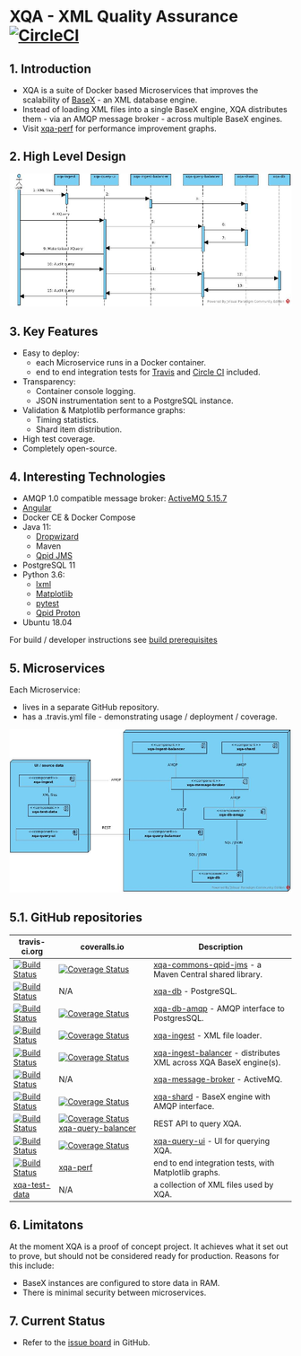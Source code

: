 # XQA - XML Quality Assurance [![CircleCI](https://circleci.com/gh/jameshnsears/xqa-documentation.svg?style=svg)](https://circleci.com/gh/jameshnsears/xqa-documentation)
## 1. Introduction
* XQA is a suite of Docker based Microservices that improves the scalability of [BaseX](http://basex.org/) - an XML database engine.
* Instead of loading XML files into a single BaseX engine, XQA distributes them - via an AMQP message broker - across multiple BaseX engines.
* Visit [xqa-perf](https://github.com/jameshnsears/xqa-perf) for performance improvement graphs.

## 2. High Level Design
![High Level Design](uml/xqa-documentation/high-level-design.jpg)

## 3. Key Features
* Easy to deploy:
    * each Microservice runs in a Docker container.
    * end to end integration tests for [Travis](https://github.com/jameshnsears/xqa-perf/blob/master/.travis.yml) and [Circle CI](https://github.com/jameshnsears/xqa-documentation/blob/master/.circleci/config.yml) included.
* Transparency:
    * Container console logging.
    * JSON instrumentation sent to a PostgreSQL instance.
* Validation & Matplotlib performance graphs:
    * Timing statistics.
    * Shard item distribution.
* High test coverage.
* Completely open-source.

## 4. Interesting Technologies
* AMQP 1.0 compatible message broker: [ActiveMQ 5.15.7](http://activemq.apache.org/)
* [Angular](https://angular.io/)
* Docker CE & Docker Compose
* Java 11:
    * [Dropwizard](http://www.dropwizard.io/)
    * Maven
    * [Qpid JMS](https://qpid.apache.org/components/jms/index.html)
* PostgreSQL 11
* Python 3.6:
    * [lxml](https://lxml.de/)
    * [Matplotlib](https://matplotlib.org/)
    * [pytest](https://docs.pytest.org/en/latest/)
    * [Qpid Proton](https://qpid.apache.org/proton/)
* Ubuntu 18.04

For build / developer instructions see [build prerequisites](BUILD-PREREQUISITES.md)

## 5. Microservices
Each Microservice:
* lives in a separate GitHub repository.
* has a .travis.yml file - demonstrating usage / deployment / coverage.

![microservices](uml/xqa-documentation/microservices.jpg)

## 5.1. GitHub repositories
| travis-ci.org | coveralls.io | Description |
| ------------- | ------------- | ------------- |
| [![Build Status](https://travis-ci.org/jameshnsears/xqa-commons-qpid-jms.svg?branch=master)](https://travis-ci.org/jameshnsears/xqa-commons-qpid-jms) | [![Coverage Status](https://coveralls.io/repos/github/jameshnsears/xqa-commons-qpid-jms/badge.svg?branch=master)](https://coveralls.io/github/jameshnsears/xqa-commons-qpid-jms?branch=master) | [xqa-commons-qpid-jms](https://github.com/jameshnsears/xqa-commons-qpid-jms) - a Maven Central shared library. |
| [![Build Status](https://travis-ci.org/jameshnsears/xqa-db.svg?branch=master)](https://travis-ci.org/jameshnsears/xqa-db) | N/A | [xqa-db](https://github.com/jameshnsears/xqa-db) - PostgreSQL. |
| [![Build Status](https://travis-ci.org/jameshnsears/xqa-db-amqp.svg?branch=master)](https://travis-ci.org/jameshnsears/xqa-db-amqp) | [![Coverage Status](https://coveralls.io/repos/github/jameshnsears/xqa-db-amqp/badge.svg?branch=master)](https://coveralls.io/github/jameshnsears/xqa-db-amqp?branch=master) | [xqa-db-amqp](https://github.com/jameshnsears/xqa-db-amqp) - AMQP interface to PostgresSQL. |
| [![Build Status](https://travis-ci.org/jameshnsears/xqa-ingest.svg?branch=master)](https://travis-ci.org/jameshnsears/xqa-ingest) | [![Coverage Status](https://coveralls.io/repos/github/jameshnsears/xqa-ingest/badge.svg?branch=master)](https://coveralls.io/github/jameshnsears/xqa-ingest?branch=master) | [xqa-ingest](https://github.com/jameshnsears/xqa-ingest) - XML file loader. |
| [![Build Status](https://travis-ci.org/jameshnsears/xqa-ingest-balancer.svg?branch=master)](https://travis-ci.org/jameshnsears/xqa-ingest-balancer) | [![Coverage Status](https://coveralls.io/repos/github/jameshnsears/xqa-ingest-balancer/badge.svg?branch=master)](https://coveralls.io/github/jameshnsears/xqa-ingest-balancer?branch=master) | [xqa-ingest-balancer](https://github.com/jameshnsears/xqa-ingest-balancer) - distributes XML across XQA BaseX engine(s). |
| [![Build Status](https://travis-ci.org/jameshnsears/xqa-message-broker.svg?branch=master)](https://travis-ci.org/jameshnsears/xqa-message-broker) | N/A | [xqa-message-broker](https://github.com/jameshnsears/xqa-message-broker) - ActiveMQ. |
| [![Build Status](https://travis-ci.org/jameshnsears/xqa-shard.svg?branch=master)](https://travis-ci.org/jameshnsears/xqa-shard) | [![Coverage Status](https://coveralls.io/repos/github/jameshnsears/xqa-shard/badge.svg?branch=master)](https://coveralls.io/github/jameshnsears/xqa-shard?branch=master) | [xqa-shard](https://github.com/jameshnsears/xqa-shard) - BaseX engine with AMQP interface. |
| [![Build Status](https://travis-ci.org/jameshnsears/xqa-query-balancer.svg?branch=master)](https://travis-ci.org/jameshnsears/xqa-query-balancer) | [![Coverage Status](https://coveralls.io/repos/github/jameshnsears/xqa-query-balancer/badge.svg?branch=master)](https://coveralls.io/github/jameshnsears/xqa-query-balancer?branch=master) [xqa-query-balancer](https://github.com/jameshnsears/xqa-query-balancer) | REST API to query XQA. |
| [![Build Status](https://travis-ci.org/jameshnsears/xqa-query-ui.svg?branch=master)](https://travis-ci.org/jameshnsears/xqa-query-ui) | [![Coverage Status](https://coveralls.io/repos/github/jameshnsears/xqa-query-ui/badge.svg?branch=master)](https://coveralls.io/github/jameshnsears/xqa-query-ui?branch=master) | [xqa-query-ui](https://github.com/jameshnsears/xqa-query-ui) - UI for querying XQA. |
| [![Build Status](https://travis-ci.org/jameshnsears/xqa-perf.svg?branch=master)](https://travis-ci.org/jameshnsears/xqa-perf) | [xqa-perf](https://github.com/jameshnsears/xqa-perf) | end to end integration tests, with Matplotlib graphs. |
| [xqa-test-data](https://github.com/jameshnsears/xqa-test-data) | N/A | a collection of XML files used by XQA. |

## 6. Limitatons
At the moment XQA is a proof of concept project. It achieves what it set out to prove, but should not be considered ready for production. Reasons for this include:
* BaseX instances are configured to store data in RAM.
* There is minimal security between microservices. 

## 7. Current Status
* Refer to the [issue board](https://github.com/jameshnsears/xqa-documentation/projects/1) in GitHub.
